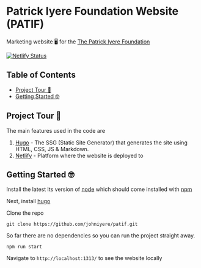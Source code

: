# Patrick Iyere Foundation Website (PATIF)

Marketing website 🖥️ for the [The Patrick Iyere Foundation](https://patrickiyerefoundation.org/)

[![Netlify Status](https://api.netlify.com/api/v1/badges/5b4768fe-afdf-4e64-85db-7b7df0bbb82a/deploy-status)](https://app.netlify.com/sites/xenodochial-liskov-a466bc/deploys)

## Table of Contents

- [Project Tour 🚌](#project-tour)
- [Getting Started 🤓](#getting-started)

## Project Tour 🚌

The main features used in the code are

1. [Hugo](https://gohugo.io/) - The SSG (Static Site Generator) that generates the site using HTML, CSS, JS & Markdown.
2. [Netlify](https://www.netlify.com/) - Platform where the website is deployed to

## Getting Started 🤓

Install the latest lts version of [node](https://nodejs.org/en/download/) which should come installed with [npm](https://www.npmjs.com/get-npm)

Next, install [hugo](https://gohugo.io/getting-started/installing/)

Clone the repo

```shell
git clone https://github.com/johniyere/patif.git
```

So far there are no dependencies so you can run the project straight away.

```shell
npm run start
```

Navigate to `http://localhost:1313/` to see the website locally
